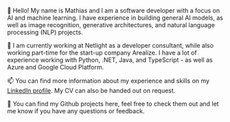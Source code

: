 <!---
Mathipe98/Mathipe98 is a ✨ special ✨ repository because its `README.md` (this file) appears on your GitHub profile.
You can click the Preview link to take a look at your changes.
--->

👋 Hello! My name is Mathias and I am a software developer with a focus on AI and machine learning. I have experience in building general AI models, as well as image recognition, generative architectures, and natural language processing (NLP) projects.

👀 I am currently working at Netlight as a developer consultant, while also working part-time for the start-up company Arealize. I have a lot of experience working with Python, .NET, Java, and TypeScript - as well as Azure and Google Cloud Platform.

📫 You can find more information about my experience and skills on my [LinkedIn profile](https://www.linkedin.com/in/mathias-pettersen-39577321b/). My CV can also be handed out on request.

📑 You can find my Github projects here, feel free to check them out and let me know if you have any questions or feedback.
